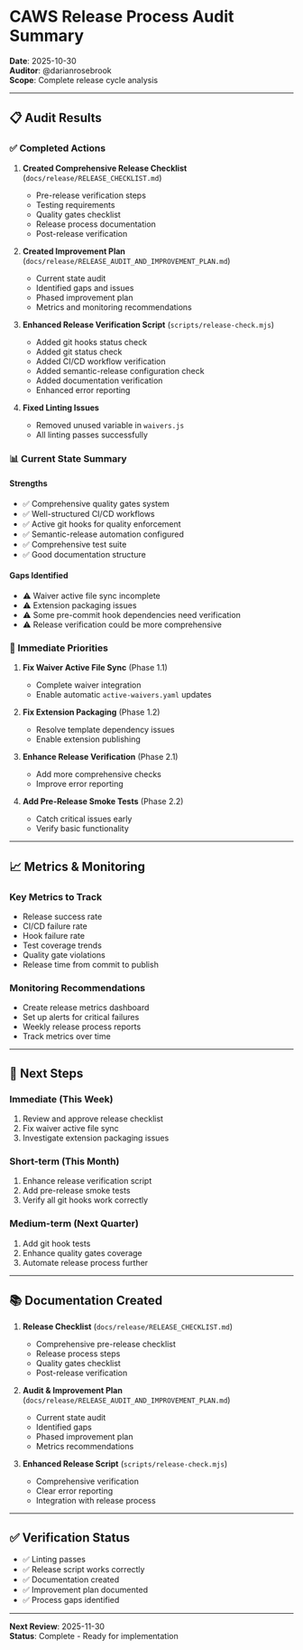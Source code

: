 # CAWS Release Process Audit Summary

**Date**: 2025-10-30  
**Auditor**: @darianrosebrook  
**Scope**: Complete release cycle analysis

---

## 📋 Audit Results

### ✅ Completed Actions

1. **Created Comprehensive Release Checklist** (`docs/release/RELEASE_CHECKLIST.md`)
   - Pre-release verification steps
   - Testing requirements
   - Quality gates checklist
   - Release process documentation
   - Post-release verification

2. **Created Improvement Plan** (`docs/release/RELEASE_AUDIT_AND_IMPROVEMENT_PLAN.md`)
   - Current state audit
   - Identified gaps and issues
   - Phased improvement plan
   - Metrics and monitoring recommendations

3. **Enhanced Release Verification Script** (`scripts/release-check.mjs`)
   - Added git hooks status check
   - Added git status check
   - Added CI/CD workflow verification
   - Added semantic-release configuration check
   - Added documentation verification
   - Enhanced error reporting

4. **Fixed Linting Issues**
   - Removed unused variable in `waivers.js`
   - All linting passes successfully

### 📊 Current State Summary

#### Strengths

- ✅ Comprehensive quality gates system
- ✅ Well-structured CI/CD workflows
- ✅ Active git hooks for quality enforcement
- ✅ Semantic-release automation configured
- ✅ Comprehensive test suite
- ✅ Good documentation structure

#### Gaps Identified

- ⚠️ Waiver active file sync incomplete
- ⚠️ Extension packaging issues
- ⚠️ Some pre-commit hook dependencies need verification
- ⚠️ Release verification could be more comprehensive

### 🎯 Immediate Priorities

1. **Fix Waiver Active File Sync** (Phase 1.1)
   - Complete waiver integration
   - Enable automatic `active-waivers.yaml` updates

2. **Fix Extension Packaging** (Phase 1.2)
   - Resolve template dependency issues
   - Enable extension publishing

3. **Enhance Release Verification** (Phase 2.1)
   - Add more comprehensive checks
   - Improve error reporting

4. **Add Pre-Release Smoke Tests** (Phase 2.2)
   - Catch critical issues early
   - Verify basic functionality

---

## 📈 Metrics & Monitoring

### Key Metrics to Track

- Release success rate
- CI/CD failure rate
- Hook failure rate
- Test coverage trends
- Quality gate violations
- Release time from commit to publish

### Monitoring Recommendations

- Create release metrics dashboard
- Set up alerts for critical failures
- Weekly release process reports
- Track metrics over time

---

## 🔄 Next Steps

### Immediate (This Week)

1. Review and approve release checklist
2. Fix waiver active file sync
3. Investigate extension packaging issues

### Short-term (This Month)

1. Enhance release verification script
2. Add pre-release smoke tests
3. Verify all git hooks work correctly

### Medium-term (Next Quarter)

1. Add git hook tests
2. Enhance quality gates coverage
3. Automate release process further

---

## 📚 Documentation Created

1. **Release Checklist** (`docs/release/RELEASE_CHECKLIST.md`)
   - Comprehensive pre-release checklist
   - Release process steps
   - Quality gates checklist
   - Post-release verification

2. **Audit & Improvement Plan** (`docs/release/RELEASE_AUDIT_AND_IMPROVEMENT_PLAN.md`)
   - Current state audit
   - Identified gaps
   - Phased improvement plan
   - Metrics recommendations

3. **Enhanced Release Script** (`scripts/release-check.mjs`)
   - Comprehensive verification
   - Clear error reporting
   - Integration with release process

---

## ✅ Verification Status

- ✅ Linting passes
- ✅ Release script works correctly
- ✅ Documentation created
- ✅ Improvement plan documented
- ✅ Process gaps identified

---

**Next Review**: 2025-11-30  
**Status**: Complete - Ready for implementation
